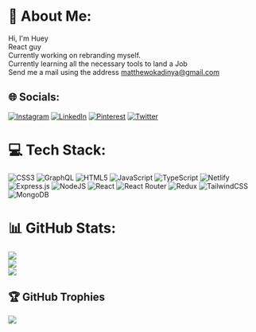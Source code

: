 # 💫 About Me:
Hi, I'm Huey<br>React guy <br>Currently working on rebranding myself.<br>Currently learning all the necessary tools to land a Job <br>Send me a mail using the address matthewokadinya@gmail.com


## 🌐 Socials:
[![Instagram](https://img.shields.io/badge/Instagram-%23E4405F.svg?logo=Instagram&logoColor=white)](https://instagram.com/Theezeuss ) [![LinkedIn](https://img.shields.io/badge/LinkedIn-%230077B5.svg?logo=linkedin&logoColor=white)](https://linkedin.com/in/matthew-okadinya) [![Pinterest](https://img.shields.io/badge/Pinterest-%23E60023.svg?logo=Pinterest&logoColor=white)](https://pinterest.com/Zeus_ss) [![Twitter](https://img.shields.io/badge/Twitter-%231DA1F2.svg?logo=Twitter&logoColor=white)](https://twitter.com/Theezeuss ) 

# 💻 Tech Stack:
![CSS3](https://img.shields.io/badge/css3-%231572B6.svg?style=plastic&logo=css3&logoColor=white) ![GraphQL](https://img.shields.io/badge/-GraphQL-E10098?style=plastic&logo=graphql&logoColor=white) ![HTML5](https://img.shields.io/badge/html5-%23E34F26.svg?style=plastic&logo=html5&logoColor=white) ![JavaScript](https://img.shields.io/badge/javascript-%23323330.svg?style=plastic&logo=javascript&logoColor=%23F7DF1E) ![TypeScript](https://img.shields.io/badge/typescript-%23007ACC.svg?style=plastic&logo=typescript&logoColor=white) ![Netlify](https://img.shields.io/badge/netlify-%23000000.svg?style=plastic&logo=netlify&logoColor=#00C7B7) ![Express.js](https://img.shields.io/badge/express.js-%23404d59.svg?style=plastic&logo=express&logoColor=%2361DAFB) ![NodeJS](https://img.shields.io/badge/node.js-6DA55F?style=plastic&logo=node.js&logoColor=white) ![React](https://img.shields.io/badge/react-%2320232a.svg?style=plastic&logo=react&logoColor=%2361DAFB) ![React Router](https://img.shields.io/badge/React_Router-CA4245?style=plastic&logo=react-router&logoColor=white) ![Redux](https://img.shields.io/badge/redux-%23593d88.svg?style=plastic&logo=redux&logoColor=white) ![TailwindCSS](https://img.shields.io/badge/tailwindcss-%2338B2AC.svg?style=plastic&logo=tailwind-css&logoColor=white) ![MongoDB](https://img.shields.io/badge/MongoDB-%234ea94b.svg?style=plastic&logo=mongodb&logoColor=white)
# 📊 GitHub Stats:
![](https://github-readme-stats.vercel.app/api?username=Huey-dev&theme=react&hide_border=true&include_all_commits=true&count_private=false)<br/>
![](https://github-readme-streak-stats.herokuapp.com/?user=Huey-dev&theme=react&hide_border=true)<br/>
![](https://github-readme-stats.vercel.app/api/top-langs/?username=Huey-dev&theme=react&hide_border=true&include_all_commits=true&count_private=false&layout=compact)

## 🏆 GitHub Trophies
![](https://github-profile-trophy.vercel.app/?username=Huey-dev&theme=chalk&no-frame=false&no-bg=false&margin-w=4)

<!-- Proudly created with GPRM ( https://gprm.itsvg.in ) -->
